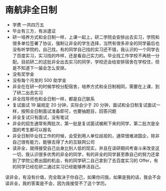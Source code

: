 # 南航非全日制

* 学费 一共四万五
* 毕业有三方，有派遣证
* 研一培养方式和全日制一样，上课一起上，研二学院会安排出去实习，学院和很多单位签署了协议，强制让非全的学生选择，当然有很多非全的同学最后也没有听学院的，自己找，有的同学自己找的实习还不错，我认识的一个同学去了百度实习，实习找的咋样，还是看自己实力的。毕业找工作学校不再统一分配。目前研二的这批非全出去实习的同学，学校还会给安排宿舍在学校住，但是不知道下一届会怎么安排。
* 没有奖学金
* 没有每个月发的 500 助学金
* 非全在在研一的时候学校分配宿舍，培养方式和全日制相同，需要在上课，到了研二出去实习
* 非全找导师也和全日制一样，都是自己联系
* 复试面试 19 届规定 20 分钟，实际会少于 20 分钟，面试和全日制复试面试一样，按照全日制面试准备即可，也要抽题目，回答问题
* 非全复试只有面试，没有笔试
* 非全的招生通常有两批次，第一批是复试面试被刷下来的同学，第二批次是全国的考生都可以报名
* 非全日制毕业找工作的时候，会受到用人单位歧视的，通常很难进国企，除非自己很有能力，能够去得了大的互联网公司
* 读非全，就得接受自己出身比别人低的现实，并且在读研期间考奋斗来改变这一切，我认识很多优秀的非全的同学，有的非全的同学甚至靠自己的努力还拿到了学院公费出国的机会，有的同学研二自己拿到了去百度实习的 Offer，有的同学已经在研二通过实习已经能够养活自己。

读非全，有没有价值，完全取决于你自己，如果你问我，如果是我的话，我会不会读非全，我的答案是不会，因为我接受不了这个学历。